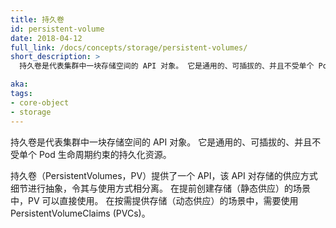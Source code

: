 ```yaml
---
title: 持久卷
id: persistent-volume
date: 2018-04-12
full_link: /docs/concepts/storage/persistent-volumes/
short_description: >
  持久卷是代表集群中一块存储空间的 API 对象。 它是通用的、可插拔的、并且不受单个 Pod 生命周期约束的持久化资源。

aka: 
tags:
- core-object
- storage
---
```


<!--
---
title: Persistent Volume
id: persistent-volume
date: 2018-04-12
full_link: /docs/concepts/storage/persistent-volumes/
short_description: >
  An API object that represents a piece of storage in the cluster. Available as a general, pluggable resource that persists beyond the lifecycle of any individual Pod.

aka: 
tags:
- core-object
- storage
---
-->

<!--
 An API object that represents a piece of storage in the cluster. Available as a general, pluggable resource that persists beyond the lifecycle of any individual . glossary_tooltip text="Pod" term_id="pod" >}}.
-->

持久卷是代表集群中一块存储空间的 API 对象。 它是通用的、可插拔的、并且不受单个 Pod 生命周期约束的持久化资源。

<!--more--> 

<!--
PersistentVolumes (PVs) provide an API that abstracts details of how storage is provided from how it is consumed.
PVs are used directly in scenarios where storage can be created ahead of time (static provisioning).
For scenarios that require on-demand storage (dynamic provisioning), PersistentVolumeClaims (PVCs) are used instead.
-->

持久卷（PersistentVolumes，PV）提供了一个 API，该 API 对存储的供应方式细节进行抽象，令其与使用方式相分离。
在提前创建存储（静态供应）的场景中，PV 可以直接使用。
在按需提供存储（动态供应）的场景中，需要使用 PersistentVolumeClaims (PVCs)。

